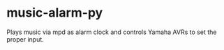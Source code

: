 music-alarm-py
==============

Plays music via mpd as alarm clock and controls Yamaha AVRs to set the proper input.
